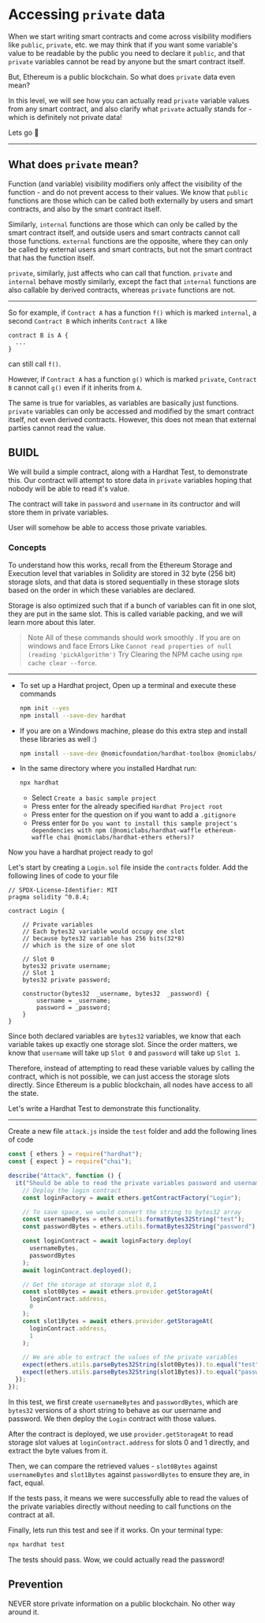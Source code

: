 # Accessing `private` data

When we start writing smart contracts and come across visibility modifiers like `public`, `private`, etc. we may think that if you want some variable's value to be readable by the public you need to declare it `public`, and that `private` variables cannot be read by anyone but the smart contract itself.

But, Ethereum is a public blockchain. So what does `private` data even mean?

In this level, we will see how you can actually read `private` variable values from any smart contract, and also clarify what `private` actually stands for - which is definitely not private data!

Lets go 🚀

---

## What does `private` mean?

Function (and variable) visibility modifiers only affect the visibility of the function - and do not prevent access to their values. We know that `public` functions are those which can be called both externally by users and smart contracts, and also by the smart contract itself.

Similarly, `internal` functions are those which can only be called by the smart contract itself, and outside users and smart contracts cannot call those functions. `external` functions are the opposite, where they can only be called by external users and smart contracts, but not the smart contract that has the function itself.

`private`, similarly, just affects who can call that function. `private` and `internal` behave mostly similarly, except the fact that `internal` functions are also callable by derived contracts, whereas `private` functions are not.

---

So for example, if `Contract A` has a function `f()` which is marked `internal`, a second `Contract B` which inherits `Contract A` like

```
contract B is A {
  ...
}
```

can still call `f()`.

However, if `Contract A` has a function `g()` which is marked `private`, `Contract B` cannot call `g()` even if it inherits from `A`.

The same is true for variables, as variables are basically just functions. `private` variables can only be accessed and modified by the smart contract itself, not even derived contracts. However, this does not mean that external parties cannot read the value.

<Quiz questionId="d3d1b7dc-7129-4155-93a1-51a29342eead" />

## BUIDL

We will build a simple contract, along with a Hardhat Test, to demonstrate this. Our contract will attempt to store data in `private` variables hoping that nobody will be able to read it's value.

The contract will take in `password` and `username` in its contructor and will store them in private variables.

User will somehow be able to access those private variables.

### Concepts

To understand how this works, recall from the Ethereum Storage and Execution level that variables in Solidity are stored in 32 byte (256 bit) storage slots, and that data is stored sequentially in these storage slots based on the order in which these variables are declared.

Storage is also optimized such that if a bunch of variables can fit in one slot, they are put in the same slot. This is called variable packing, and we will learn more about this later.

> Note
 All of these commands should work smoothly . 
 If you are on windows and face Errors Like `Cannot read properties of null (reading 'pickAlgorithm')`
 Try Clearing the NPM cache using `npm cache clear --force`.
---

- To set up a Hardhat project, Open up a terminal and execute these commands

  ```bash
  npm init --yes
  npm install --save-dev hardhat
  ```
  
- If you are on a Windows machine, please do this extra step and install these libraries as well :)

  ```bash
  npm install --save-dev @nomicfoundation/hardhat-toolbox @nomiclabs/hardhat-waffle ethereum-waffle chai @nomiclabs/hardhat-ethers ethers
  ```
  
- In the same directory where you installed Hardhat run:

  ```bash
  npx hardhat
  ```

  - Select `Create a basic sample project`
  - Press enter for the already specified `Hardhat Project root`
  - Press enter for the question on if you want to add a `.gitignore`
  - Press enter for `Do you want to install this sample project's dependencies with npm (@nomiclabs/hardhat-waffle ethereum-waffle chai @nomiclabs/hardhat-ethers ethers)?`

Now you have a hardhat project ready to go!

Let's start by creating a `Login.sol` file inside the `contracts` folder. Add the following lines of code to your file

```solidity
// SPDX-License-Identifier: MIT
pragma solidity ^0.8.4;

contract Login {

    // Private variables
    // Each bytes32 variable would occupy one slot
    // because bytes32 variable has 256 bits(32*8)
    // which is the size of one slot

    // Slot 0
    bytes32 private username;
    // Slot 1
    bytes32 private password;

    constructor(bytes32  _username, bytes32  _password) {
        username = _username;
        password = _password;
    }
}
```

Since both declared variables are `bytes32` variables, we know that each variable takes up exactly one storage slot. Since the order matters, we know that `username` will take up `Slot 0` and `password` will take up `Slot 1`.

<Quiz questionId="cb47ac8b-33e3-4efa-9819-8639e88484b2" />

Therefore, instead of attempting to read these variable values by calling the contract, which is not possible, we can just access the storage slots directly. Since Ethereum is a public blockchain, all nodes have access to all the state.

Let's write a Hardhat Test to demonstrate this functionality.

---

Create a new file `attack.js` inside the `test` folder and add the following lines of code

```javascript
const { ethers } = require("hardhat");
const { expect } = require("chai");

describe("Attack", function () {
  it("Should be able to read the private variables password and username", async function () {
    // Deploy the login contract
    const loginFactory = await ethers.getContractFactory("Login");

    // To save space, we would convert the string to bytes32 array
    const usernameBytes = ethers.utils.formatBytes32String("test");
    const passwordBytes = ethers.utils.formatBytes32String("password");

    const loginContract = await loginFactory.deploy(
      usernameBytes,
      passwordBytes
    );
    await loginContract.deployed();

    // Get the storage at storage slot 0,1
    const slot0Bytes = await ethers.provider.getStorageAt(
      loginContract.address,
      0
    );
    const slot1Bytes = await ethers.provider.getStorageAt(
      loginContract.address,
      1
    );

    // We are able to extract the values of the private variables
    expect(ethers.utils.parseBytes32String(slot0Bytes)).to.equal("test");
    expect(ethers.utils.parseBytes32String(slot1Bytes)).to.equal("password");
  });
});
```

In this test, we first create `usernameBytes` and `passwordBytes`, which are `bytes32` versions of a short string to behave as our username and password. We then deploy the `Login` contract with those values.

After the contract is deployed, we use `provider.getStorageAt` to read storage slot values at `loginContract.address` for slots 0 and 1 directly, and extract the byte values from it.

Then, we can compare the retrieved values - `slot0Bytes` against `usernameBytes` and `slot1Bytes` against `passwordBytes` to ensure they are, in fact, equal.

If the tests pass, it means we were successfully able to read the values of the private variables directly without needing to call functions on the contract at all.

Finally, lets run this test and see if it works. On your terminal type:

```bash
npx hardhat test
```

The tests should pass. Wow, we could actually read the password!

## Prevention

NEVER store private information on a public blockchain. No other way around it.

<Quiz questionId="3dbb32ec-4b6e-4bc6-9f3d-91aa3132664a" />

<SubmitQuiz />
